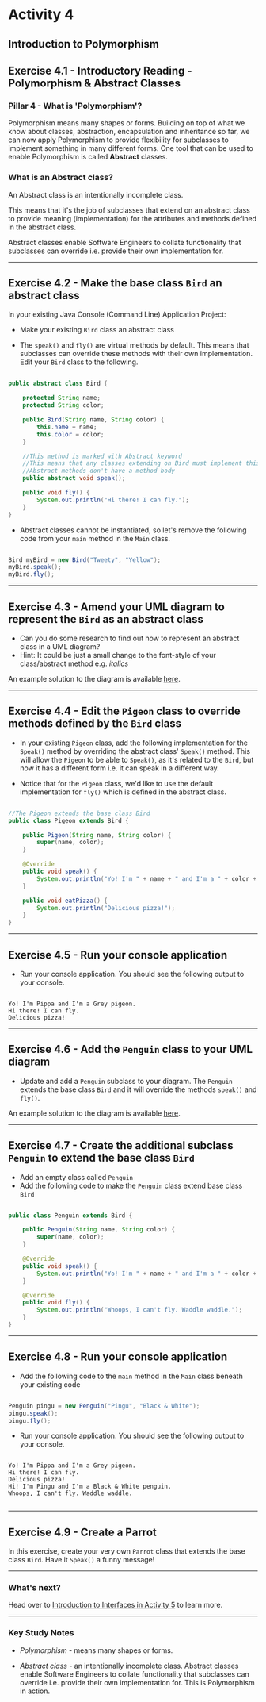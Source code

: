 # Activity 4
## Introduction to Polymorphism

## Exercise 4.1 - Introductory Reading - Polymorphism & Abstract Classes

### Pillar 4 - What is 'Polymorphism'?

Polymorphism means many shapes or forms. Building on top of what we know about classes, abstraction, encapsulation and inheritance so far, we can now apply Polymorphism to provide flexibility for subclasses to implement something in many different forms. One tool that can be used to enable Polymorphism is called **Abstract** classes.

### What is an Abstract class?

An Abstract class is an intentionally incomplete class. 

This means that it's the job of subclasses that extend on an abstract class to provide meaning (implementation) for the attributes and methods defined in the abstract class.

Abstract classes enable Software Engineers to collate functionality that subclasses can override i.e. provide their own implementation for.

---

## Exercise 4.2 - Make the base class `Bird` an abstract class

In your existing Java Console (Command Line) Application Project:

- Make your existing `Bird` class an abstract class

- The `speak()` and `fly()` are virtual methods by default. This means that subclasses can override these methods with their own implementation. Edit your `Bird` class to the following.

```java

public abstract class Bird {

    protected String name;
    protected String color;

    public Bird(String name, String color) {
        this.name = name;
        this.color = color;
    }

    //This method is marked with Abstract keyword
    //This means that any classes extending on Bird must implement this
    //Abstract methods don't have a method body
    public abstract void speak();

    public void fly() {
        System.out.println("Hi there! I can fly.");
    }
}

```

- Abstract classes cannot be instantiated, so let's remove the following code from your `main` method in the `Main` class.

```java

Bird myBird = new Bird("Tweety", "Yellow");
myBird.speak();
myBird.fly();

```

---

## Exercise 4.3 - Amend your UML diagram to represent the `Bird` as an abstract class

- Can you do some research to find out how to represent an abstract class in a UML diagram? 
- Hint: It could be just a small change to the font-style of your class/abstract method e.g. *italics*

An example solution to the diagram is available [here](../../solutions/activity_4_exercise_4.3.png).

---

## Exercise 4.4 - Edit the `Pigeon` class to override methods defined by the `Bird` class

- In your existing `Pigeon` class, add the following implementation for the `Speak()` method by overriding the abstract class' `Speak()` method. This will allow the `Pigeon` to be able to `Speak()`, as it's related to the `Bird`, but now it has a different form i.e. it can speak in a different way.

- Notice that for the `Pigeon` class, we'd like to use the default implementation for `fly()` which is defined in the abstract class.


```java

//The Pigeon extends the base class Bird
public class Pigeon extends Bird {

    public Pigeon(String name, String color) {
        super(name, color);
    }

    @Override
    public void speak() {
        System.out.println("Yo! I'm " + name + " and I'm a " + color + " pigeon.");
    }

    public void eatPizza() {
        System.out.println("Delicious pizza!");
    }
}

```

---
## Exercise 4.5 - Run your console application

- Run your console application. You should see the following output to your console.

```

Yo! I'm Pippa and I'm a Grey pigeon.
Hi there! I can fly.
Delicious pizza!

```

---

## Exercise 4.6 - Add the `Penguin` class to your UML diagram

- Update and add a `Penguin` subclass to your diagram. The `Penguin` extends the base class `Bird` and it will override the methods `speak()` and `fly()`.

An example solution to the diagram is available [here](../../solutions/activity_4_exercise_4.6.png).

---

## Exercise 4.7 - Create the additional subclass `Penguin` to extend the base class `Bird`

- Add an empty class called `Penguin`
- Add the following code to make the `Penguin` class extend base class `Bird`

```java

public class Penguin extends Bird {

    public Penguin(String name, String color) {
        super(name, color);
    }

    @Override
    public void speak() {
        System.out.println("Yo! I'm " + name + " and I'm a " + color + " penguin.");
    }

    @Override
    public void fly() {
        System.out.println("Whoops, I can't fly. Waddle waddle.");
    }
}

```

---

## Exercise 4.8 - Run your console application

- Add the following code to the `main` method in the `Main` class beneath your existing code

```java

Penguin pingu = new Penguin("Pingu", "Black & White");
pingu.speak();
pingu.fly();

```

- Run your console application. You should see the following output to your console.

```

Yo! I'm Pippa and I'm a Grey pigeon.
Hi there! I can fly.
Delicious pizza!
Hi! I'm Pingu and I'm a Black & White penguin.
Whoops, I can't fly. Waddle waddle.


```
---

## Exercise 4.9 - Create a Parrot

In this exercise, create your very own `Parrot` class that extends the base class `Bird`. Have it `Speak()` a funny message!

---

### What's next?

Head over to [Introduction to Interfaces in Activity 5](activity_5.md) to learn more.

---

### Key Study Notes

- *Polymorphism* - means many shapes or forms.

- *Abstract class* - an intentionally incomplete class. Abstract classes enable Software Engineers to collate functionality that subclasses can override i.e. provide their own implementation for. This is Polymorphism in action.